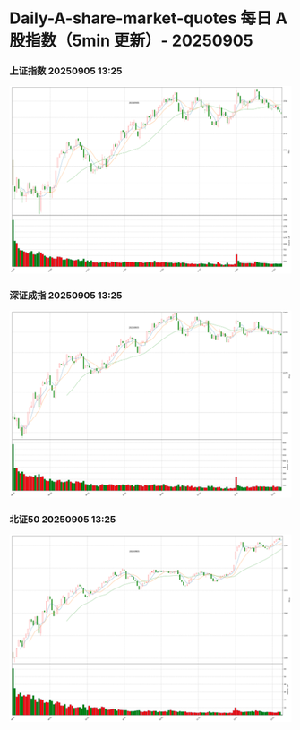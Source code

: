 
# Daily-A-share-market-quotes 每日 A 股指数（5min 更新）- 20250905

### 上证指数 20250905 13:25
![](./fig/2025/9/20250905-sh000001.png)

### 深证成指 20250905 13:25
![](./fig/2025/9/20250905-sz399001.png)

### 北证50 20250905 13:25
![](./fig/2025/9/20250905-bj899050.png)
